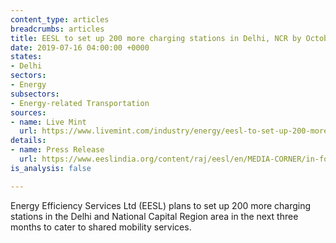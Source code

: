 ```yaml
---
content_type: articles
breadcrumbs: articles
title: EESL to set up 200 more charging stations in Delhi, NCR by October
date: 2019-07-16 04:00:00 +0000
states:
- Delhi
sectors:
- Energy
subsectors:
- Energy-related Transportation
sources:
- name: Live Mint
  url: https://www.livemint.com/industry/energy/eesl-to-set-up-200-more-charging-stations-in-delhi-ncr-by-october-1563013058845.html
details:
- name: Press Release
  url: https://www.eeslindia.org/content/raj/eesl/en/MEDIA-CORNER/in-focus.html?id=923
is_analysis: false

---
```

Energy Efficiency Services Ltd (EESL) plans to set up 200 more charging stations in the Delhi and National Capital Region area in the next three months to cater to shared mobility services.